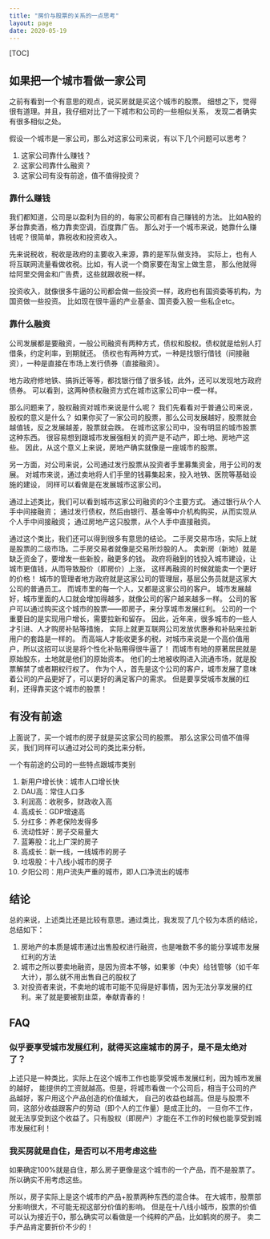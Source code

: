 ```yaml
---
title: "房价与股票的关系的一点思考"
layout: page
date: 2020-05-19
---
```

[TOC]

## 如果把一个城市看做一家公司

之前有看到一个有意思的观点，说买房就是买这个城市的股票。
细想之下，觉得很有道理。并且，我仔细对比了一下城市和公司的一些相似关系，
发现二者确实有很多相似之处。

假设一个城市是一家公司，那么对这家公司来说，有以下几个问题可以思考？

1. 这家公司靠什么赚钱？
2. 这家公司靠什么融资？
3. 这家公司有没有前途，值不值得投资？

### 靠什么赚钱

我们都知道，公司是以盈利为目的的，每家公司都有自己赚钱的方法。
比如A股的茅台靠卖酒，格力靠卖空调，百度靠广告。
那么对于一个城市来说，她靠什么赚钱呢？很简单，靠税收和投资收入。

先来说税收，税收是政府的主要收入来源，靠的是军队做支持。
实际上，也有人将互联网流量看做收税。比如，有人说一个商家要在淘宝上做生意，
那么他就得给阿里交佣金和广告费，这些就跟收税一样。

投资收入，就像很多牛逼的公司都会做一些投资一样，政府也有国资委等机构，为国资做一些投资。
比如现在很牛逼的产业基金、国资委入股一些私企etc。

### 靠什么融资

公司发展都是要融资，一般公司融资有两种方式，债权和股权。债权就是给别人打借条，约定利率，到期就还。
债权也有两种方式，一种是找银行借钱（间接融资），一种是直接在市场上发行债券（直接融资）。

地方政府修地铁、搞拆迁等等，都找银行借了很多钱，此外，还可以发现地方政府债券。
可以看到，这两种债权融资方式在城市这家公司中一模一样。

那么问题来了，股权融资对城市来说是什么呢？
我们先看看对于普通公司来说，股权的意义是什么？
如果你买了一家公司的股票，那么公司发展越好，股票就会越值钱，反之发展越差，股票就会跌。
在城市这家公司中，没有明显的城市股票这种东西。
很容易想到跟城市发展强相关的资产是不动产，即土地、房地产这些。
因此，从这个意义上来说，房地产确实就像是一座城市的股票。

另一方面，对公司来说，公司通过发行股票从投资者手里募集资金，用于公司的发展。
对城市来说，通过卖地将人们手里的钱募集起来，投入地铁、医院等基础设施的建设，
同样可以看做是在发展城市这家公司。

通过上述类比，我们可以看到城市这家公司融资的3个主要方式。
通过银行从个人手中间接融资；
通过发行债权，然后由银行、基金等中介机构购买，从而实现从个人手中间接融资；
通过房地产这只股票，从个人手中直接融资。

通过这个类比，我们还可以得到很多有意思的结论。
二手房交易市场，实际上就是股票的二级市场。二手房交易者就像是交易所炒股的人。
卖新房（新地）就是缺乏资金了，要增发一些新股，融更多的钱。
政府将融到的钱投入城市建设，让城市更值钱，从而导致股价（即房价）上涨，
这样再融资的时候就能卖一个更好的价格！
城市的管理者地方政府就是这家公司的管理层，基层公务员就是这家大公司的普通员工。
而城市里的每一个人，又都是这家公司的客户。
城市发展越好，城市里面的人口就会增加得越多，就像公司的客户越来越多一样。
公司的客户可以通过购买这个城市的股票——即房子，来分享城市发展红利。
公司的一个重要目的是实现用户增长，需要拉新和留存。
因此，近年来，很多城市的一些人才引进、人才购房补贴等措施，
实际上就更互联网公司发放优惠券和补贴来拉新用户的套路是一样的。
而高端人才能收更多的税，对城市来说是一个高价值用户，所以这招可以说是将个性化补贴用得很牛逼了！
而城市有地的原著居民就是原始股东，土地就是他们的原始资本。
他们的土地被收购进入流通市场，就是股票解禁了或者期权行权了。
作为个人，首先是这个公司的客户，城市发展了意味着公司的产品更好了，可以更好的满足客户的需求。
但是要享受城市发展的红利，还得靠买这个城市的股票！

## 有没有前途

上面说了，买一个城市的房子就是买这家公司的股票。
那么这家公司值不值得买，我们同样可以通过对公司的类比来分析。

一个有前途的公司的一些特点跟城市类别

1. 新用户增长快：城市人口增长快
2. DAU高：常住人口多
3. 利润高：收税多，财政收入高
4. 高成长：GDP增速高
5. 分红多：养老保险发得多
6. 流动性好：房子交易量大
7. 蓝筹股：北上广深的房子
8. 高成长：新一线，一线城市的房子
9. 垃圾股：十八线小城市的房子
10. 夕阳公司：用户流失严重的城市，即人口净流出的城市

## 结论
总的来说，上述类比还是比较有意思。通过类比，我发现了几个较为本质的结论，总结如下：

1. 房地产的本质是城市通过出售股权进行融资，也是唯数不多的能分享城市发展红利的方法
2. 城市之所以要卖地融资，是因为资本不够，如果爹（中央）给钱管够（如千年大计），那么就不用出售自己的股权了
3. 对投资者来说，不卖地的城市可能不见得是好事情，因为无法分享发展的红利。来了就是要被割韭菜，奉献青春的！



## FAQ

### 似乎要享受城市发展红利，就得买这座城市的房子，是不是太绝对了？
上述只是一种类比，实际上在这个城市工作也能享受城市发展红利，因为城市发展的越好，
能提供的工资就越高。但是，将城市看做一个公司后，相当于公司的产品越好，客户用这个产品创造的价值越大，
自己的收益也越高。但是与股票不同，这部分收益跟客户的劳动（即个人的工作量）是成正比的。
一旦你不工作，就无法享受到这个收益了。只有股权（即房产）才能在不工作的时候也能享受到城市发展红利！

### 我买房就是自住，是否可以不用考虑这些
如果确定100%就是自住，那么房子更像是这个城市的一个产品，而不是股票了。
所以确实不用考虑这些。

所以，房子实际上是这个城市的产品+股票两种东西的混合体。
在大城市，股票部分影响很大，不可能无视这部分价值的影响。
但是在十八线小城市，股票的价值可以认为接近于0，那么确实可以看做是一个纯粹的产品，比如鹤岗的房子。
卖二手产品肯定要折价不少的！